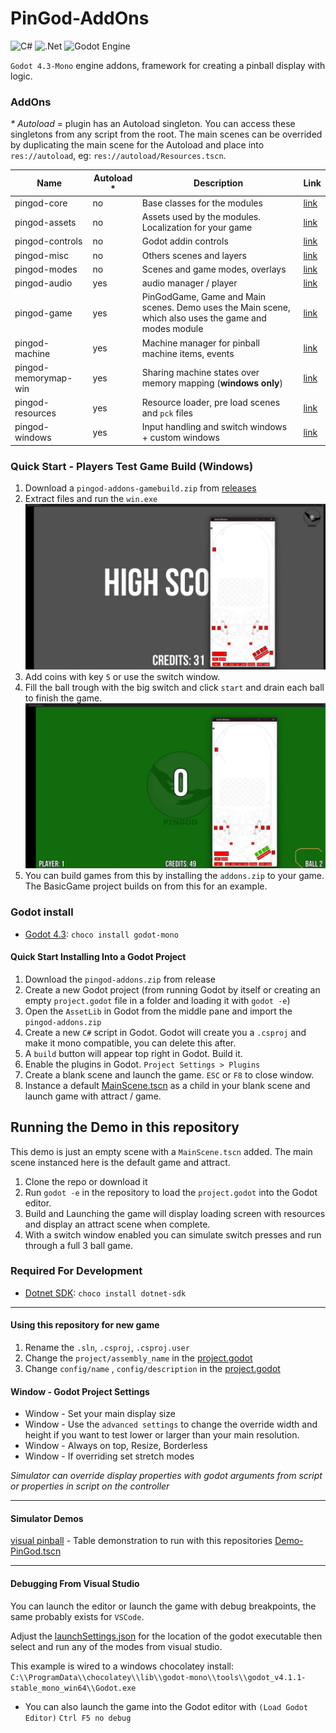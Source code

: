 # PinGod-AddOns
![C#](https://img.shields.io/badge/c%23-%23239120.svg?style=for-the-badge&logo=c-sharp&logoColor=white) ![.Net](https://img.shields.io/badge/.NET-5C2D91?style=for-the-badge&logo=.net&logoColor=white) ![Godot Engine](https://img.shields.io/badge/GODOT-%23FFFFFF.svg?style=for-the-badge&logo=godot-engine) 

`Godot 4.3-Mono` engine addons, framework for creating a pinball display with logic. 

### AddOns
_* Autoload_ = plugin has an Autoload singleton. You can access these singletons from any script from the root. The main scenes can be overrided by duplicating the main scene for the Autoload and place into `res://autoload`, eg: `res://autoload/Resources.tscn`.

| Name | Autoload *  | Description | Link 
| --- | --- | --- |---|
| pingod-core  | no | Base classes for the modules   | [link](./addons/pingod-core) 
| pingod-assets  | no | Assets used by the modules. Localization for your game | [link](./addons/pingod-assets) 
| pingod-controls  | no | Godot addin controls  | [link](./addons/pingod-controls) 
| pingod-misc | no | Others scenes and layers | [link](./addons/pingod-misc) 
| pingod-modes | no | Scenes and game modes, overlays | [link](./addons/pingod-modes) 
| pingod-audio  | yes | audio manager / player   | [link](./addons/pingod-audio) 
| pingod-game  | yes | PinGodGame, Game and Main scenes. Demo uses the Main scene, which also uses the game and modes module  | [link](./addons/pingod-game) 
| pingod-machine | yes | Machine manager for pinball machine items, events | [link](./addons/pingod-machine) 
| pingod-memorymap-win | yes |Sharing machine states over memory mapping (**windows only**)    | [link](./addons/pingod-memorymap-win) 
| pingod-resources | yes | Resource loader, pre load scenes and `pck` files| [link](./addons/pingod-resources) 
| pingod-windows | yes | Input handling and switch windows + custom windows| [link](./addons/pingod-windows) 

### Quick Start - Players Test Game Build (Windows)
1. Download a `pingod-addons-gamebuild.zip` from [releases](https://github.com/FlippingFlips/pingod-addons/releases)
2. Extract files and run the `win.exe`
![](.img/default_windows.jpg)
3. Add coins with key `5` or use the switch window.
4. Fill the ball trough with the big switch and click `start` and drain each ball to finish the game.
![](.img/default_windows_2.jpg)
5. You can build games from this by installing the `addons.zip` to your game.
The BasicGame project builds on from this for an example.

### Godot install
* [Godot 4.3](https://godotengine.org/): `choco install godot-mono`

#### Quick Start Installing Into a Godot Project
1. Download the `pingod-addons.zip` from release
2. Create a new Godot project (from running Godot by itself or creating an empty `project.godot` file in a folder and loading it with `godot -e`)
3. Open the `AssetLib` in Godot from the middle pane and import the `pingod-addons.zip`
4. Create a new `C#` script in Godot. Godot will create you a `.csproj` and make it mono compatible, you can delete this after.
5. A `build` button will appear top right in Godot. Build it.
6. Enable the plugins in Godot. `Project Settings > Plugins`
7. Create a blank scene and launch the game. `ESC` or `F8` to close window.
8. Instance a default [MainScene.tscn](addons/pingod-game/Node/MainScene.tscn) as a child in your blank scene and launch game with attract / game.

## Running the Demo in this repository
This demo is just an empty scene with a `MainScene.tscn` added.
The main scene instanced here is the default game and attract.
1. Clone the repo or download it
2. Run `godot -e` in the repository to load the `project.godot` into the Godot editor.
3. Build and Launching the game will display loading screen with resources and display an attract scene when complete.
4. With a switch window enabled you can simulate switch presses and run through a full 3 ball game.

### Required For Development
* [Dotnet SDK](https://dotnet.microsoft.com/en-us/download): `choco install dotnet-sdk`

---
#### Using this repository for new game
1. Rename the `.sln`, `.csproj`, `.csproj.user`
2. Change the `project/assembly_name` in the [project.godot](project.godot)
3. Change `config/name` , `config/description` in the [project.godot](project.godot)

#### Window - Godot Project Settings
* Window - Set your main display size
* Window - Use the `advanced settings` to change the override width and height if you want to test lower or larger than your main resolution.
* Window - Always on top, Resize, Borderless
* Window - If overriding set stretch modes

*Simulator can override display properties with godot arguments from script or properties in script on the controller*

---
#### Simulator Demos

[visual pinball](simulators/visual-pinball) - Table demonstration to run with this repositories [Demo-PinGod.tscn](Demo-PinGod.tscn)

---
#### Debugging From Visual Studio
You can launch the editor or launch the game with debug breakpoints, the same probably exists for `VSCode`.

Adjust the [launchSettings.json](Properties/launchSettings.json) for the location of the godot executable then select and run any of the modes from visual studio.

This example is wired to a windows chocolatey install: `C:\\ProgramData\\chocolatey\\lib\\godot-mono\\tools\\godot_v4.1.1-stable_mono_win64\\Godot.exe`

- You can also launch the game into the Godot editor with `(Load Godot Editor)` `Ctrl F5 no debug`